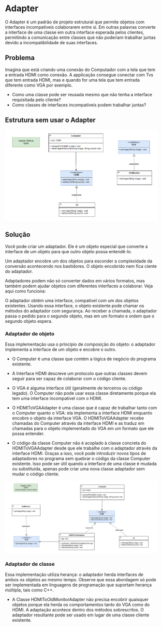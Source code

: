 # Adapter

O Adapter é um padrão de projeto estrutural que permite objetos com interfaces incompatíveis colaborarem entre si. Em outras palavras converte a interface de uma classe em outra interface esperada pelos clientes, permitindo a comunicação entre classes que não poderiam trabalhar juntas devido a incompatibilidade de suas interfaces.

## Problema

Imagina que está criando uma conexão do Computador com a tela que tem a entrada HDMI como conexão. A applicação consegue conectar com Tvs que tem entrada HDMI, mas e quando for uma tela que tem entrada diferente como VGA por exemplo.

- Como uma classe pode ser reusada mesmo que não tenha a interface requisitada pelo cliente?
- Como classes de interfaces incompatíveis podem trabalhar juntas?

 ## Estrutura sem usar o Adapter
![adapter_before](https://github.com/igor-lourenco/design-pattern-estructural-adapter/blob/main/uml/adapter_before.png) 

## Solução

Você pode criar um adaptador. Ele é um objeto especial que converte a interface de um objeto para que outro objeto possa entendê-lo.

Um adaptador encobre um dos objetos para esconder a complexidade da conversão acontecendo nos bastidores. O objeto encobrido nem fica ciente do adaptador.

Adaptadores podem não só converter dados em vários formatos, mas também podem ajudar objetos com diferentes interfaces a colaborar. Veja aqui como funciona:

O adaptador obtém uma interface, compatível com um dos objetos existentes.
Usando essa interface, o objeto existente pode chamar os métodos do adaptador com segurança.
Ao receber a chamada, o adaptador passa o pedido para o segundo objeto, mas em um formato e ordem que o segundo objeto espera.

### Adaptador de objeto

Essa implementação usa o princípio de composição do objeto: o adaptador implementa a interface de um objeto e encobre o outro.

- O Computer é uma classe que contém a lógica de negócio do programa existente.

- A Interface HDMI descreve um protocolo que outras classes devem seguir para ser capaz de colaborar com o código cliente.

- O VGA é alguma interface útil (geralmente de terceiros ou código legado). O Computer não pode usar essa classe diretamente porque ela tem uma interface incompatível com o HDMI.

- O HDMIToVGAAdapter é uma classe que é capaz de trabalhar tanto com o Computer quanto o VGA: ela implementa a interface HDMI enquanto encobre o objeto da interface VGA. O HDMIToVGAAdapter recebe chamadas do Computer através da interface HDMI e as traduz em chamadas para o objeto implementado do VGA em um formato que ele possa entender.

- O código da classe Computer não é acoplado à classe concreta do HDMIToVGAAdapter desde que ele trabalhe com o adaptador através da interface HDMI. Graças a isso, você pode introduzir novos tipos de adaptadores no programa sem quebrar o código da classe Computer existente. Isso pode ser útil quando a interface de uma classe é mudada ou substituída, apenas pode criar uma nova classe adaptador sem mudar o código cliente.

![adapter_after_classe](https://github.com/igor-lourenco/design-pattern-estructural-adapter/blob/main/uml/adapter_after_objeto.png) 

### Adaptador de classe

Essa implementação utiliza herança: o adaptador herda interfaces de ambos os objetos ao mesmo tempo. Observe que essa abordagem só pode ser implementada em linguagens de programação que suportam herança múltipla, tais como C++.

- A Classe HDMIToOldMonitorAdapter não precisa encobrir quaisquer objetos porque ela herda os comportamentos tanto do VGA como do HDMI. A adaptação acontece dentro dos métodos sobrescritos. O adaptador resultante pode ser usado em lugar de uma classe cliente existente.

